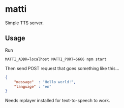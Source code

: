 # matti
Simple TTS server.

## Usage

Run

```shell
MATTI_ADDR=localhost MATTI_PORT=6666 npm start
```

Then send POST request that goes something like this...

```json
{
    "message"  : "Hello world!",
    "language" : "en"
}
```

Needs mplayer installed for text-to-speech to work.

